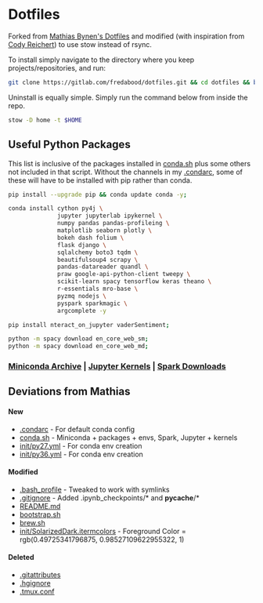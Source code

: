 # Dotfiles

Forked from [Mathias Bynen's Dotfiles](https://github.com/mathiasbynens/dotfiles) and modified (with inspiration from [Cody Reichert](https://github.com/CodyReichert/dotfiles/blob/master/install.sh)) to use stow instead of rsync.

To install simply navigate to the directory where you keep projects/repositories, and run:
```bash
git clone https://gitlab.com/fredabood/dotfiles.git && cd dotfiles && bash bootstrap.sh
```
Uninstall is equally simple. Simply run the command below from inside the repo.
```bash
stow -D home -t $HOME
```

## Useful Python Packages
This list is inclusive of the packages installed in [conda.sh](./conda.sh) plus some others not included in that script. Without the channels in my [.condarc](./home/.condarc), some of these will have to be installed with pip rather than conda.
```bash
pip install --upgrade pip && conda update conda -y;

conda install cython py4j \
              jupyter jupyterlab ipykernel \
              numpy pandas pandas-profileing \
              matplotlib seaborn plotly \
              bokeh dash folium \
              flask django \
              sqlalchemy boto3 tqdm \
              beautifulsoup4 scrapy \
              pandas-datareader quandl \
              praw google-api-python-client tweepy \
              scikit-learn spacy tensorflow keras theano \
              r-essentials mro-base \
              pyzmq nodejs \
              pyspark sparkmagic \
              argcomplete -y

pip install nteract_on_jupyter vaderSentiment;

python -m spacy download en_core_web_sm;
python -m spacy download en_core_web_md;
```

### [Miniconda Archive](https://repo.continuum.io/miniconda/) | [Jupyter Kernels](https://github.com/jupyter/jupyter/wiki/Jupyter-kernels) | [Spark Downloads](https://spark.apache.org/downloads.html)

## Deviations from Mathias
#### New
* [.condarc](./home/.condarc) - For default conda config
* [conda.sh](./conda.sh) - Miniconda + packages + envs, Spark, Jupyter + kernels
* [init/py27.yml](./home/init/py27.yml) - For conda env creation
* [init/py36.yml](./home/init/py36.yml) - For conda env creation

#### Modified
* [.bash_profile](./home/.bash_profile) - Tweaked to work with symlinks
* [.gitignore](./home/.gitignore) - Added .ipynb_checkpoints/* and __pycache__/*
* [README.md](./README.md)
* [bootstrap.sh](./bootstrap.sh)
* [brew.sh](./brew.sh)
* [init/SolarizedDark.itermcolors](./init/SolarizedDark.itermcolors) - Foreground Color = rgb(0.49725341796875, 0.98527109622955322, 1)

#### Deleted
* [.gitattributes](https://github.com/mathiasbynens/dotfiles/blob/master/.gitattributes)
* [.hgignore](https://github.com/mathiasbynens/dotfiles/blob/master/.hgignore)
* [.tmux.conf](https://github.com/mathiasbynens/dotfiles/blob/master/.tmux.conf)
